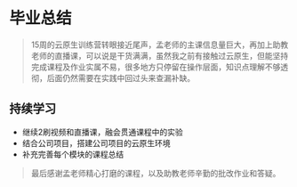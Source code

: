 # 毕业总结

> 15周的云原生训练营转眼接近尾声，孟老师的主课信息量巨大，再加上助教老师的直播课，可以说是干货满满，虽然我之前有接触过云原生，但能坚持完成课程及作业实属不易，很多地方只停留在操作层面，知识点理解不够透彻，后面仍然需要在实践中回过头来查漏补缺。

## 持续学习
- 继续2刷视频和直播课，融会贯通课程中的实验
- 结合公司项目，搭建公司项目的云原生环境
- 补充完善每个模块的课程总结

> 最后感谢孟老师精心打磨的课程，以及助教老师辛勤的批改作业和答疑。